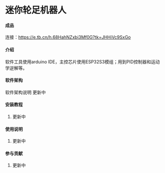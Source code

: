 # 迷你轮足机器人

#### 成品
 连接：https://e.tb.cn/h.68HahNZxbi3Mf0G?tk=JHHiVc9SxGo

#### 介绍
软件工具使用arduino IDE，主控芯片使用ESP32S3模组；用到PID控制器和运动学逆解等。

#### 软件架构
软件架构说明 更新中


#### 安装教程

1.  更新中

#### 使用说明

1.  更新中

#### 参与贡献

1.  更新中

